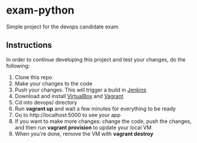 # exam-python
Simple project for the devops candidate exam

## Instructions
In order to continue developing this project and test your changes, do the following:
1. Clone this repo
2. Make your changes to the code
3. Push your changes. This will trigger a build in [Jenkins](http://18.132.80.194:8080/job/exam-python/)
4. Download and install [VirtualBox](https://www.virtualbox.org/) and [Vagrant](https://www.vagrantup.com/)
5. Cd into devops/ directory
6. Run **vagrant up** and wait a few minutes for everything to be ready
7. Go to http://localhost:5000 to see your app
8. If you want to make more changes: change the code, push the changes, and then run **vagrant provision** to update your local VM
9. When you're done, remove the VM with **vagrant destroy**
